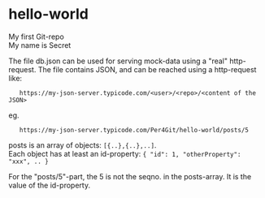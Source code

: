 # hello-world
My first Git-repo
</br>
My name is Secret

The file db.json can be used for serving mock-data using a "real" http-request.
The file contains JSON, and can be reached using a http-request like:
```
   https://my-json-server.typicode.com/<user>/<repo>/<content of the JSON>
```
eg.
```
   https://my-json-server.typicode.com/Per4Git/hello-world/posts/5
```
 
posts is an array of objects: `[{..},{..},..]`.</br> 
Each object has at least an id-property: `{ "id": 1, "otherProperty": "xxx", .. }`

For the "posts/5"-part, the 5 is not the seqno. in the posts-array.
It is the value of the id-property. 
